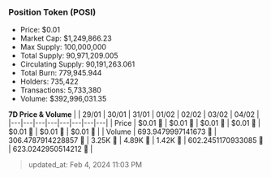 
  ### Position Token (POSI)
  - Price: $0.01
  - Market Cap: $1,249,866.23
  - Max Supply: 100,000,000
  - Total Supply: 90,971,209.005
  - Circulating Supply: 90,191,263.061
  - Total Burn: 779,945.944
  - Holders: 735,422
  - Transactions: 5,733,380
  - Volume: $392,996,031.35

  **7D Price & Volume**
  | | 29&#x2F;01 | 30&#x2F;01 | 31&#x2F;01 | 01&#x2F;02 | 02&#x2F;02 | 03&#x2F;02 | 04&#x2F;02 |
  |---|---|---|---|---|---|---|---|
  | Price | $0.01 🚀 | $0.01 🚀 | $0.01 🚀 | $0.01 🚀 | $0.01 🔻 | $0.01 🔻 | $0.01 🚀 |
  | Volume | 693.9479997141673 🔻 | 306.4787914228857 🔻 | 3.25K 🚀 | 4.89K 🚀 | 1.42K 🔻 | 602.2451170933085 🔻 | 623.0242950514212 🚀 |

  > updated_at: Feb 4, 2024 11:03 PM
